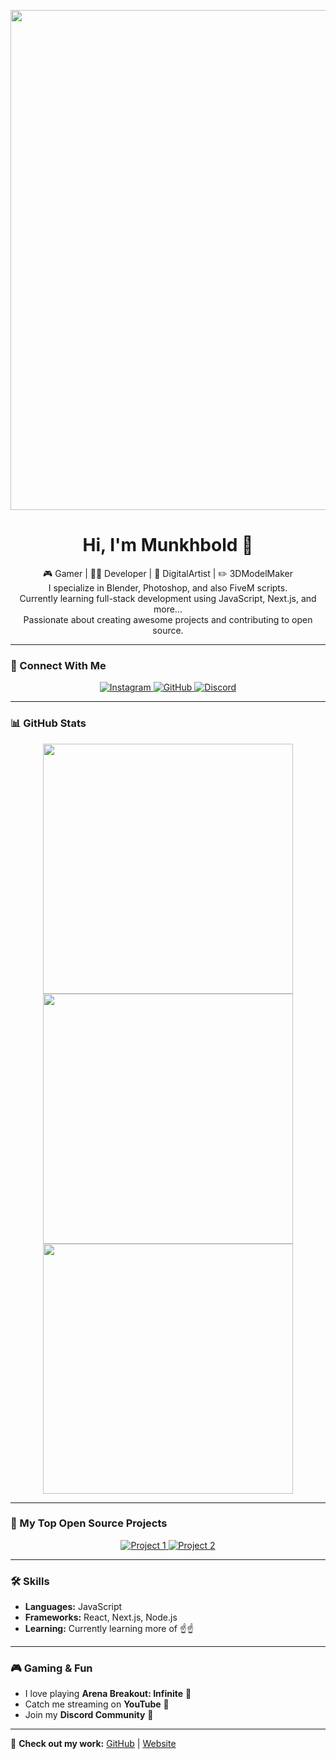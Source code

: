 <!-- Banner -->
<p align="center">
  <img src="https://github.com/user-attachments/assets/a9285b0f-b08d-4a7a-9dce-14958498c46d.gif" width="800">
</p>

<h1 align="center"> Hi, I'm Munkhbold 👋</h1>
<p align="center">
  🎮 Gamer | 👨‍💻 Developer | 🎨 DigitalArtist | ✏️ 3DModelMaker <br>
  I specialize in Blender, Photoshop, and also FiveM scripts. <br>
  Currently learning full-stack development using JavaScript, Next.js, and more... <br>
  Passionate about creating awesome projects and contributing to open source.
</p>

---

### 📲 Connect With Me
<p align="center">
  <a href="https://instagram.com/mnkhbldd">
    <img src="https://img.shields.io/badge/Instagram-%23E4405F.svg?style=for-the-badge&logo=instagram&logoColor=white" alt="Instagram">
  </a>
  <a href="https://github.com/mnkhbldd">
    <img src="https://img.shields.io/badge/GitHub-181717.svg?style=for-the-badge&logo=github&logoColor=white" alt="GitHub">
  </a>
  <a href="https://discord.gg/AjMsq4p4xu">
    <img src="https://img.shields.io/badge/Discord-5865F2.svg?style=for-the-badge&logo=discord&logoColor=white" alt="Discord">
  </a>
</p>


---

### 📊 GitHub Stats  
<p align="center">
  <img src="https://github-readme-stats.vercel.app/api?username=mnkhbldd&show_icons=true&theme=dark" width="400">
  <img src="https://github-readme-streak-stats.herokuapp.com/?user=mnkhbldd&theme=dark" width="400">
  <img src="https://github-readme-stats.vercel.app/api/top-langs/?username=mnkhbldd&layout=compact&theme=dark" width="400">
</p>


---

### 🚀 My Top Open Source Projects
<p align="center">
  <a href="https://github.com/mnkhbldd/Project1">
    <img src="https://img.shields.io/github/stars/mnkhbldd/Project1?style=social" alt="Project 1">
  </a>
  <a href="https://github.com/mnkhbldd/Project2">
    <img src="https://img.shields.io/github/stars/mnkhbldd/Project2?style=social" alt="Project 2">
  </a>
</p>

---

### 🛠️ Skills
- **Languages:** JavaScript
- **Frameworks:** React, Next.js, Node.js
- **Learning:** Currently learning more of ☝️☝️

---

### 🎮 Gaming & Fun
- I love playing **Arena Breakout: Infinite** 🎯
- Catch me streaming on **YouTube** 🎥  
- Join my **Discord Community** 🚀

---

🔗 **Check out my work:** [GitHub](https://github.com/mnkhbldd) | [Website](https://yourwebsite.com)
